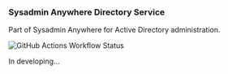 ### Sysadmin Anywhere Directory Service

Part of Sysadmin Anywhere for Active Directory administration.

![GitHub Actions Workflow Status](https://img.shields.io/github/actions/workflow/status/sysadminanywhere/directory/maven.yml)

In developing...
